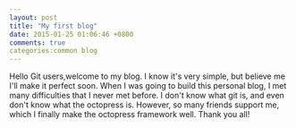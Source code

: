 ```yaml
---
layout: post
title: "My first blog"
date: 2015-01-25 01:06:46 +0800
comments: true
categories:common blog
---
```

Hello Git users,welcome to my blog. I know it's very simple, but believe me I'll make it perfect soon. When I was going to build this personal blog, I met many difficulties that I never met before. I don't know what git is, and even don't know what the octopress is. However, so many friends support me, which I finally make the octopress framework well. Thank you all!
